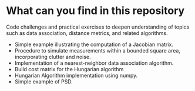 # What can you find in this repository
Code challenges and practical exercises to deepen understanding of topics such as data association, distance metrics, and related algorithms.

* Simple example illustrating the computation of a Jacobian matrix.
* Procedure to simulate measurements within a bounded square area, incorporating clutter and noise.
* Implementation of a nearest-neighbor data association algorithm.
* Build cost matrix for the Hungarian algorithm
* Hungarian Algorithm implementation using numpy.
* Simple example of PSD.

